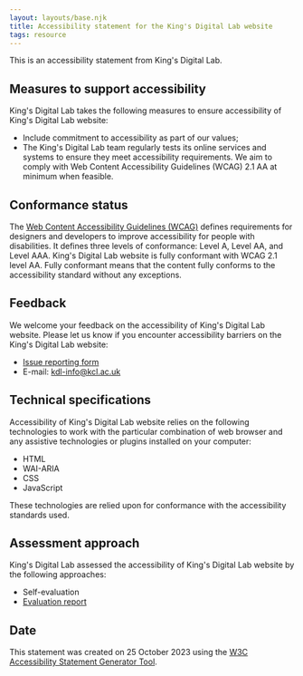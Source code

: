 ```yaml
---
layout: layouts/base.njk
title: Accessibility statement for the King's Digital Lab website
tags: resource
---
```


This is an accessibility statement from King's Digital Lab.

## Measures to support accessibility

King's Digital Lab takes the following measures to ensure accessibility of King's Digital Lab website:

- Include commitment to accessibility as part of our values;
- The King's Digital Lab team regularly tests its online services and systems to ensure they meet accessibility requirements. We aim to comply with Web Content Accessibility Guidelines (WCAG) 2.1 AA at minimum when feasible.

## Conformance status

The [Web Content Accessibility Guidelines (WCAG)](https://www.w3.org/WAI/standards-guidelines/wcag/) defines requirements for designers and developers to improve accessibility for people with disabilities. It defines three levels of conformance: Level A, Level AA, and Level AAA. King's Digital Lab website is fully conformant with WCAG 2.1 level AA. Fully conformant means that the content fully conforms to the accessibility standard without any exceptions.

## Feedback

We welcome your feedback on the accessibility of King's Digital Lab website. Please let us know if you encounter accessibility barriers on the King's Digital Lab website:

- [Issue reporting form](https://forms.clickup.com/26475560/f/t7z18-74115/7YCNCR5Y6MA3KI9GX1)
- E-mail: [kdl-info@kcl.ac.uk](kdl-info@kcl.ac.uk)

## Technical specifications

Accessibility of King's Digital Lab website relies on the following technologies to work with the particular combination of web browser and any assistive technologies or plugins installed on your computer:

- HTML
- WAI-ARIA
- CSS
- JavaScript

These technologies are relied upon for conformance with the accessibility standards used.

## Assessment approach

King's Digital Lab assessed the accessibility of King's Digital Lab website by the following approaches:

- Self-evaluation
- [Evaluation report](https://kingsdigitallab.github.io/webval/docs/?project=kdlweb&levels=%7CA%7CAA%7C&resolutions=open&depth=issue&tab=issues&tagSlug=manual.htmlcs&issueId=&isOffline=false)

## Date

This statement was created on 25 October 2023 using the [W3C Accessibility Statement Generator Tool](https://www.w3.org/WAI/planning/statements/generator/).
